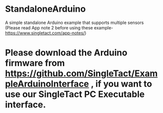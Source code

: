 # StandaloneArduino
A simple standalone Arduino example that supports multiple sensors (Please read App note 2 before using these example- https://www.singletact.com/app-notes/)

# Please download the Arduino firmware from https://github.com/SingleTact/ExampleArduinoInterface , if you want to use our SingleTact PC Executable interface.
